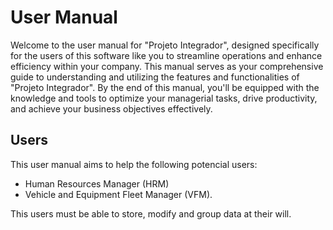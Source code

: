 # User Manual

Welcome to the user manual for "Projeto Integrador", designed specifically for the users of this software like you to streamline operations and enhance efficiency within your company. 
This manual serves as your comprehensive guide to understanding and utilizing the features and functionalities of "Projeto Integrador".
By the end of this manual, you'll be equipped with the knowledge and tools to optimize your managerial tasks, drive productivity, and achieve your business objectives effectively.

## Users

This user manual aims to help the following potencial users:
- Human Resources Manager (HRM)
- Vehicle and Equipment Fleet Manager (VFM).

This users must be able to store, modify and group data at their will.







